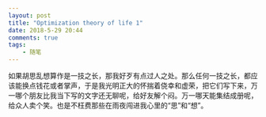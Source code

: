 ```yaml
---
layout: post
title: "Optimization theory of life 1"
date: 2018-5-29 20:44
comments: true
tags: 
	- 随笔
---
```




如果胡思乱想算作是一技之长，那我好歹有点过人之处。那么任何一技之长，都应该能换点钱花或者掌声，于是我光明正大的怀揣着侥幸和虚荣，把它们写下来，万一哪个朋友比我当下写的文字还无聊呢，给好友解个闷。万一哪天能集结成册呢，给众人卖个笑。也是不枉费那些在雨夜闯进我心里的“思”和“想”。